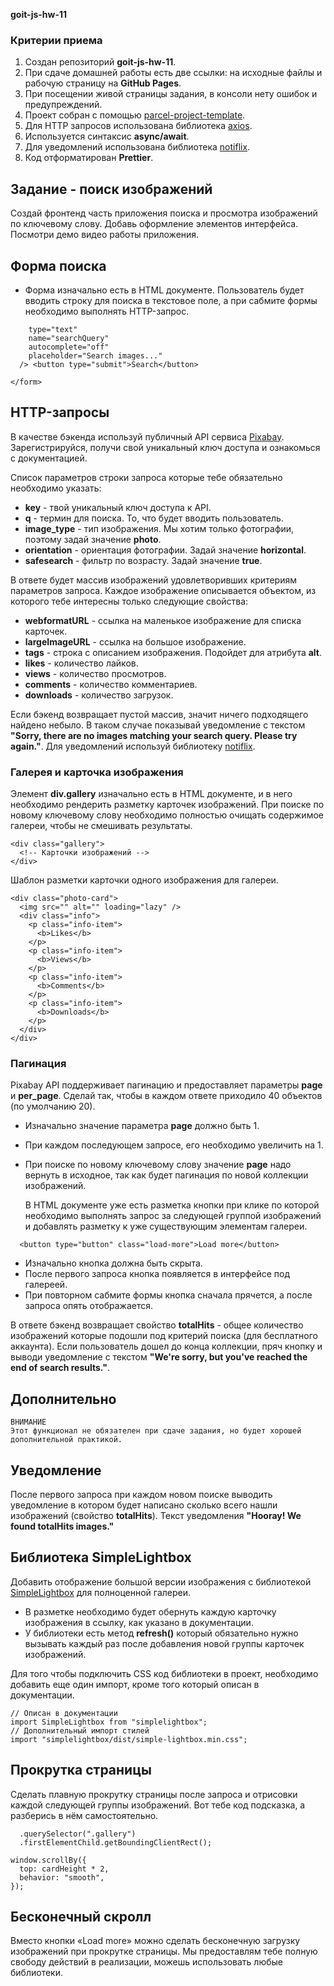 **goit-js-hw-11**

### Критерии приема

1. Создан репозиторий **goit-js-hw-11**.
2. При сдаче домашней работы есть две ссылки: на исходные файлы и рабочую
   страницу на **GitHub Pages**.
3. При посещении живой страницы задания, в консоли нету ошибок и предупреждений.
4. Проект собран с помощью
   [parcel-project-template](https://github.com/goitacademy/parcel-project-template).
5. Для HTTP запросов использована библиотека [axios](https://axios-http.com/).
6. Используется синтаксис **async/await**.
7. Для уведомлений использована библиотека
   [notiflix](https://github.com/notiflix/Notiflix#readme).
8. Код отформатирован **Prettier**.

## Задание - поиск изображений

Создай фронтенд часть приложения поиска и просмотра изображений по ключевому
слову. Добавь оформление элементов интерфейса. Посмотри демо видео работы
приложения.

## Форма поиска

- Форма изначально есть в HTML документе. Пользователь будет вводить строку для
  поиска в текстовое поле, а при сабмите формы необходимо выполнять HTTP-запрос.

```<form class="search-form" id="search-form"> <input
    type="text"
    name="searchQuery"
    autocomplete="off"
    placeholder="Search images..."
  /> <button type="submit">Search</button>

</form>
```

## HTTP-запросы

В качестве бэкенда используй публичный API сервиса
[Pixabay](https://pixabay.com/api/docs/). Зарегистрируйся, получи свой
уникальный ключ доступа и ознакомься с документацией.

Список параметров строки запроса которые тебе обязательно необходимо указать:

- **key** - твой уникальный ключ доступа к API.
- **q** - термин для поиска. То, что будет вводить пользователь.
- **image_type** - тип изображения. Мы хотим только фотографии, поэтому задай
  значение **photo**.
- **orientation** - ориентация фотографии. Задай значение **horizontal**.
- **safesearch** - фильтр по возрасту. Задай значение **true**.

В ответе будет массив изображений удовлетворивших критериям параметров запроса.
Каждое изображение описывается объектом, из которого тебе интересны только
следующие свойства:

- **webformatURL** - ссылка на маленькое изображение для списка карточек.
- **largeImageURL** - ссылка на большое изображение.
- **tags** - строка с описанием изображения. Подойдет для атрибута **alt**.
- **likes** - количество лайков.
- **views** - количество просмотров.
- **comments** - количество комментариев.
- **downloads** - количество загрузок.

Если бэкенд возвращает пустой массив, значит ничего подходящего найдено небыло.
В таком случае показывай уведомление с текстом **"Sorry, there are no images
matching your search query. Please try again."**. Для уведомлений используй
библиотеку [notiflix](https://github.com/notiflix/Notiflix#readme).

### Галерея и карточка изображения

Элемент **div.gallery** изначально есть в HTML документе, и в него необходимо
рендерить разметку карточек изображений. При поиске по новому ключевому слову
необходимо полностью очищать содержимое галереи, чтобы не смешивать результаты.

```
<div class="gallery">
  <!-- Карточки изображений -->
</div>
```

Шаблон разметки карточки одного изображения для галереи.

```
<div class="photo-card">
  <img src="" alt="" loading="lazy" />
  <div class="info">
    <p class="info-item">
      <b>Likes</b>
    </p>
    <p class="info-item">
      <b>Views</b>
    </p>
    <p class="info-item">
      <b>Comments</b>
    </p>
    <p class="info-item">
      <b>Downloads</b>
    </p>
  </div>
</div>
```

### Пагинация

Pixabay API поддерживает пагинацию и предоставляет параметры **page** и
**per_page**. Сделай так, чтобы в каждом ответе приходило 40 объектов (по
умолчанию 20).

- Изначально значение параметра **page** должно быть 1.
- При каждом последующем запросе, его необходимо увеличить на 1.
- При поиске по новому ключевому слову значение **page** надо вернуть в
  исходное, так как будет пагинация по новой коллекции изображений.

  В HTML документе уже есть разметка кнопки при клике по которой необходимо
  выполнять запрос за следующей группой изображений и добавлять разметку к уже
  существующим элементам галереи.

```
  <button type="button" class="load-more">Load more</button>
```

- Изначально кнопка должна быть скрыта.
- После первого запроса кнопка появляется в интерфейсе под галереей.
- При повторном сабмите формы кнопка сначала прячется, а после запроса опять
  отображается.

В ответе бэкенд возвращает свойство **totalHits** - общее количество изображений
которые подошли под критерий поиска (для бесплатного аккаунта). Если
пользователь дошел до конца коллекции, пряч кнопку и выводи уведомление с
текстом **"We're sorry, but you've reached the end of search results."**.

## Дополнительно

```
ВНИМАНИЕ
Этот функционал не обязателен при сдаче задания, но будет хорошей дополнительной практикой.
```

## Уведомление

После первого запроса при каждом новом поиске выводить уведомление в котором
будет написано сколько всего нашли изображений (свойство **totalHits**). Текст
уведомления **"Hooray! We found totalHits images."**

## Библиотека SimpleLightbox

Добавить отображение большой версии изображения с библиотекой
[SimpleLightbox](https://simplelightbox.com/) для полноценной галереи.

- В разметке необходимо будет обернуть каждую карточку изображения в ссылку, как
  указано в документации.
- У библиотеки есть метод **refresh()** который обязательно нужно вызывать
  каждый раз после добавления новой группы карточек изображений.

Для того чтобы подключить CSS код библиотеки в проект, необходимо добавить еще
один импорт, кроме того который описан в документации.

```
// Описан в документации
import SimpleLightbox from "simplelightbox";
// Дополнительный импорт стилей
import "simplelightbox/dist/simple-lightbox.min.css";
```

## Прокрутка страницы

Сделать плавную прокрутку страницы после запроса и отрисовки каждой следующей
группы изображений. Вот тебе код подсказка, а разберись в нём самостоятельно.

```const { height: cardHeight } = document
  .querySelector(".gallery")
  .firstElementChild.getBoundingClientRect();

window.scrollBy({
  top: cardHeight * 2,
  behavior: "smooth",
});
```

## Бесконечный скролл

Вместо кнопки «Load more» можно сделать бесконечную загрузку изображений при
прокрутке страницы. Мы предоставлям тебе полную свободу действий в реализации,
можешь использовать любые библиотеки.

